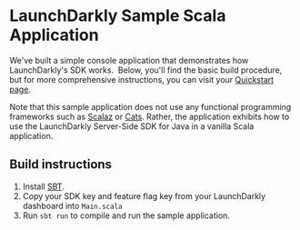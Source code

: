 # LaunchDarkly Sample Scala Application

We've built a simple console application that demonstrates how LaunchDarkly's SDK works.  Below, you'll find the basic build procedure, but for more comprehensive instructions, you can visit your [Quickstart page](https://app.launchdarkly.com/quickstart#/).

Note that this sample application does not use any functional programming frameworks such as [Scalaz](https://github.com/scalaz/scalaz) or [Cats](https://typelevel.org/cats/). Rather, the application exhibits how to use the LaunchDarkly Server-Side SDK for Java in a vanilla Scala application.

## Build instructions

1. Install [SBT](https://www.scala-sbt.org/).
2. Copy your SDK key and feature flag key from your LaunchDarkly dashboard into `Main.scala`
3. Run `sbt run` to compile and run the sample application.
